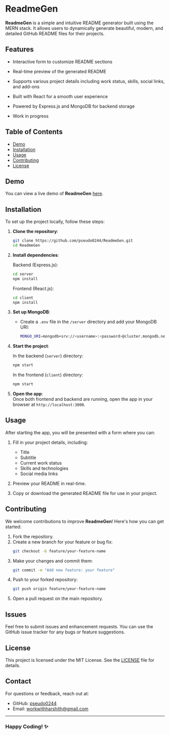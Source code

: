# ReadmeGen

**ReadmeGen** is a simple and intuitive README generator built using the MERN stack. It allows users to dynamically generate beautiful, modern, and detailed GitHub README files for their projects.

## Features

- Interactive form to customize README sections
- Real-time preview of the generated README
- Supports various project details including work status, skills, social links, and add-ons
- Built with React for a smooth user experience
- Powered by Express.js and MongoDB for backend storage


- Work in progress

## Table of Contents

- [Demo](#demo)
- [Installation](#installation)
- [Usage](#usage)
- [Contributing](#contributing)
- [License](#license)

## Demo

You can view a live demo of **ReadmeGen** [here](https://your-demo-url.com).

## Installation

To set up the project locally, follow these steps:

1. **Clone the repository**:
    ```bash
    git clone https://github.com/pseudo0244/ReadmeGen.git
    cd ReadmeGen
    ```

2. **Install dependencies**:

    Backend (Express.js):
    ```bash
    cd server
    npm install
    ```

    Frontend (React.js):
    ```bash
    cd client
    npm install
    ```

3. **Set up MongoDB**:

   - Create a `.env` file in the `/server` directory and add your MongoDB URI:
     ```bash
     MONGO_URI=mongodb+srv://<username>:<password>@cluster.mongodb.net/readmegen
     ```

4. **Start the project**:

    In the backend (`server`) directory:
    ```bash
    npm start
    ```

    In the frontend (`client`) directory:
    ```bash
    npm start
    ```

5. **Open the app**:  
   Once both frontend and backend are running, open the app in your browser at `http://localhost:3000`.

## Usage

After starting the app, you will be presented with a form where you can:

1. Fill in your project details, including:
    - Title
    - Subtitle
    - Current work status
    - Skills and technologies
    - Social media links

2. Preview your README in real-time.

3. Copy or download the generated README file for use in your project.

## Contributing

We welcome contributions to improve **ReadmeGen**! Here's how you can get started:

1. Fork the repository.
2. Create a new branch for your feature or bug fix:
   ```bash
   git checkout -b feature/your-feature-name
   ```
3. Make your changes and commit them:
   ```bash
   git commit -m "Add new feature: your feature"
   ```
4. Push to your forked repository:
   ```bash
   git push origin feature/your-feature-name
   ```
5. Open a pull request on the main repository.

## Issues

Feel free to submit issues and enhancement requests. You can use the GitHub issue tracker for any bugs or feature suggestions.

## License

This project is licensed under the MIT License. See the [LICENSE](./LICENSE) file for details.

## Contact

For questions or feedback, reach out at:
- GitHub: [pseudo0244](https://github.com/pseudo0244)
- Email: [workwithharshith@gmail.com](mailto:example@gmail.com)

---

### Happy Coding! ✨
